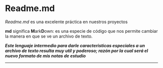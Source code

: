 # Readme.md

*Readme.md* es una excelente práctica en nuestros proyectos

**md** significa **M**ark**D**own: es una especie de código que nos permite cambiar la manera en que se ve un archivo de texto.

***Este lenguaje intermedio para darle caracteristicas especiales a un archivo de texto resulta muy util y poderoso; razón por la cual será el nuevo formato de mis notas de estudio***



*********





